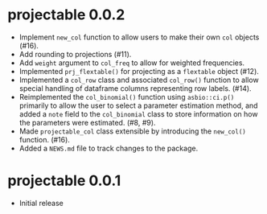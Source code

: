 # projectable 0.0.2

* Implement `new_col` function to allow users to make their own `col` objects (#16).
* Add rounding to projections (#11).
* Add `weight` argument to `col_freq` to allow for weighted frequencies.
* Implemented `prj_flextable()` for projecting as a `flextable` object (#12).
* Implemented a `col_row` class and associated `col_row()` function to allow 
  special handling of dataframe columns representing row labels. (#14).
* Reimplemented the `col_binomial()` function using `asbio::ci.p()` primarily
  to allow the user to select a parameter estimation method, and added a `note`
  field to the `col_binomial` class to store information on how the parameters
  were estimated. (#8, #9).
* Made `projectable_col` class extensible by introducing the `new_col()` 
  function. (#16).
* Added a `NEWS.md` file to track changes to the package.

# projectable 0.0.1

* Initial release
